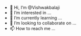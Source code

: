- 👋 Hi, I’m @Vishwakbalaji
- 👀 I’m interested in ...
- 🌱 I’m currently learning ...
- 💞️ I’m looking to collaborate on ...
- 📫 How to reach me ...

<!---
Vishwakbalaji/Vishwakbalaji is a ✨ special ✨ repository because its `README.md` (this file) appears on your GitHub profile.
You can click the Preview link to take a look at your changes.
--->
